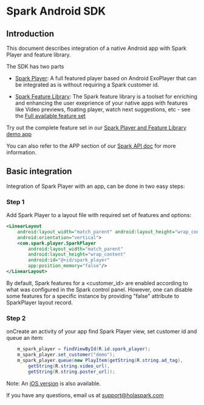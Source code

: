 # Spark Android SDK

## Introduction

This document describes integration of a native Android app with Spark Player and feature library.

The SDK has two parts

- [Spark Player](https://github.com/spark-mv/android_sdk/blob/master/player):
  A full featured player based on Android ExoPlayer that can be integrated as is without requiring a Spark customer id.

- [Spark Feature Library](https://github.com/spark-mv/android_sdk/blob/master/lib):
The Spark feature library is a toolset for enriching and enhancing the user exeprience of your native apps with features like Video previews, floating player, watch next suggestions, etc - see the [Full available feature set](https://holaspark.com) 

Try out the complete feature set in our [Spark Player and Feature Library demo app](https://play.google.com/store/apps/details?id=com.holaspark.holaplayerdemo)

You can also refer to the APP section of our [Spark API doc](https://docs.google.com/document/d/1Rh8TWTDyBdkLnnr4RVnRNZ1bSltT5NIn5dcNpdxxdQE/edit#heading=h.uo3s9j23kuim) for more information.

## Basic integration

Integration of Spark Player with an app, can be done in two easy steps:

### Step 1

Add Spark Player to a layout file with required set of features and options:

```xml
<LinearLayout
    android:layout_width="match_parent" android:layout_height="wrap_content"
    android:orientation="vertical">
    <com.spark.player.SparkPlayer
        android:layout_width="match_parent"
        android:layout_height="wrap_content"
        android:id="@+id/spark_player"
        app:position_memory="false"/>
</LinearLayout>
```
By default, Spark features for a &lt;customer_id&gt; are enabled according to what was configured in the Spark control panel. However, one can disable some features for a specific instance by providing "false" attribute to SparkPlayer layout record.

### Step 2

onCreate an activity of your app find Spark Player view, set customer id and queue an item:

```java
    m_spark_player = findViewById(R.id.spark_player);
    m_spark_player.set_customer("demo");
    m_spark_player.queue(new PlayItem(getString(R.string.ad_tag),
        getString(R.string.video_url),
        getString(R.string.poster_url));
```

Note: An [iOS version](https://github.com/spark-mv/ios_sdk) is also available.

If you have any questions, email us at support@holaspark.com
